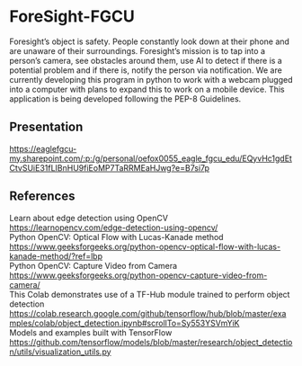 # ForeSight-FGCU

Foresight’s object is safety. People constantly look down at their phone and are unaware of their surroundings. Foresight’s mission is to tap into a person’s camera, see obstacles around them, use AI to detect if there is a potential problem and if there is, notify the person via notification. We are currently developing this program in python to work with a webcam plugged into a computer with plans to expand this to work on a mobile device. This application is being developed following the PEP-8 Guidelines.

## Presentation
https://eaglefgcu-my.sharepoint.com/:p:/g/personal/oefox0055_eagle_fgcu_edu/EQyvHc1gdEtCtvSUiE31fLIBnHU9fiEoMP7TaRRMEaHJwg?e=B7si7p

## References
Learn about edge detection using OpenCV <br /> 
https://learnopencv.com/edge-detection-using-opencv/ <br /> 
Python OpenCV: Optical Flow with Lucas-Kanade method <br /> 
https://www.geeksforgeeks.org/python-opencv-optical-flow-with-lucas-kanade-method/?ref=lbp <br /> 
Python OpenCV: Capture Video from Camera <br /> 
https://www.geeksforgeeks.org/python-opencv-capture-video-from-camera/ <br /> 
This Colab demonstrates use of a TF-Hub module trained to perform object detection <br /> 
https://colab.research.google.com/github/tensorflow/hub/blob/master/examples/colab/object_detection.ipynb#scrollTo=Sy553YSVmYiK <br /> 
Models and examples built with TensorFlow <br /> 
https://github.com/tensorflow/models/blob/master/research/object_detection/utils/visualization_utils.py <br /> 
